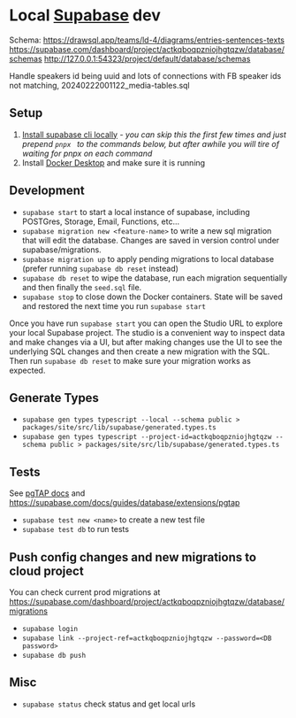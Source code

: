 # Local [Supabase](https://supabase.com/docs) dev

Schema:
https://drawsql.app/teams/ld-4/diagrams/entries-sentences-texts
https://supabase.com/dashboard/project/actkqboqpzniojhgtqzw/database/schemas
http://127.0.0.1:54323/project/default/database/schemas

Handle speakers id being uuid and lots of connections with FB speaker ids not matching, 20240222001122_media-tables.sql

## Setup
1. [Install supabase cli locally](https://supabase.com/docs/guides/cli) *- you can skip this the first few times and just prepend `pnpx ` to the commands below, but after awhile you will tire of waiting for pnpx on each command*
2. Install [Docker Desktop](https://www.docker.com/products/docker-desktop/) and make sure it is running

## Development

- `supabase start` to start a local instance of supabase, including POSTGres, Storage, Email, Functions, etc...
- `supabase migration new <feature-name>` to write a new sql migration that will edit the database. Changes are saved in version control under supabase/migrations.
- `supabase migration up` to apply pending migrations to local database (prefer running `supabase db reset` instead)
- `supabase db reset` to wipe the database, run each migration sequentially and then finally the `seed.sql` file.
- `supabase stop` to close down the Docker containers. State will be saved and restored the next time you run `supabase start`

Once you have run `supabase start` you can open the Studio URL to explore your local Supabase project. The studio is a convenient way to inspect data and make changes via a UI, but after making changes use the UI to see the underlying SQL changes and then create a new migration with the SQL. Then run `supabase db reset` to make sure your migration works as expected.

## Generate Types

- `supabase gen types typescript --local --schema public > packages/site/src/lib/supabase/generated.types.ts`
- `supabase gen types typescript --project-id=actkqboqpzniojhgtqzw --schema public > packages/site/src/lib/supabase/generated.types.ts`

## Tests

See [pgTAP docs](https://pgtap.org/documentation.html) and https://supabase.com/docs/guides/database/extensions/pgtap

- `supabase test new <name>` to create a new test file
- `supabase test db` to run tests

## Push config changes and new migrations to cloud project
You can check current prod migrations at https://supabase.com/dashboard/project/actkqboqpzniojhgtqzw/database/migrations

- `supabase login`
- `supabase link --project-ref=actkqboqpzniojhgtqzw --password=<DB password>`
- `supabase db push`

## Misc

- `supabase status` check status and get local urls
